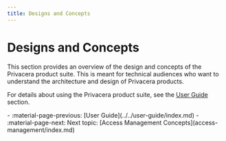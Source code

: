 ```yaml
---
title: Designs and Concepts
---
```


# Designs and Concepts

This section provides an overview of the design and concepts of the Privacera product suite. This is meant for
technical audiences who want to understand the architecture and design of Privacera products.

For details about using the Privacera product suite, see the [User Guide](../../user-guide/index.md) section.


<div class="grid cards" markdown>
-   :material-page-previous: [User Guide](../../user-guide/index.md)
-   :material-page-next: Next topic: [Access Management Concepts](access-management/index.md)

</div>
